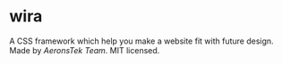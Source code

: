 # wira
A CSS framework which help you make a website fit with future design.
Made by *AeronsTek Team*.
MIT licensed.
